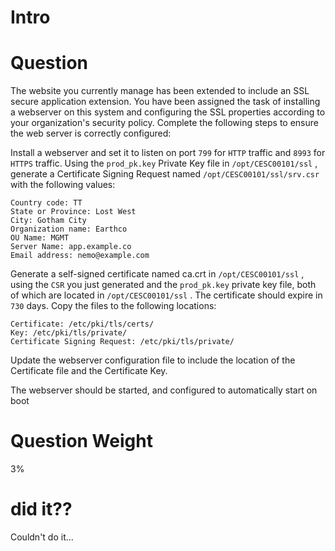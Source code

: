 
# Intro



# Question

The website you currently manage has been extended to include an SSL secure application extension. You have been assigned the task of installing a webserver on this system and configuring the SSL properties according to your organization's security policy. Complete the following steps to ensure the web server is correctly configured:

Install a webserver and set it to listen on port `799` for `HTTP` traffic and `8993` for `HTTPS` traffic.
Using the `prod_pk.key` Private Key file in `/opt/CESC00101/ssl` , generate a Certificate Signing Request named `/opt/CESC00101/ssl/srv.csr` with the following values:

    Country code: TT
    State or Province: Lost West
    City: Gotham City
    Organization name: Earthco
    OU Name: MGMT
    Server Name: app.example.co
    Email address: nemo@example.com

Generate a self-signed certificate named ca.crt in `/opt/CESC00101/ssl` , using the `CSR` you just generated and the `prod_pk.key` private key file, both of which are located in `/opt/CESC00101/ssl` . The certificate should expire in `730` days.
Copy the files to the following locations:

    Certificate: /etc/pki/tls/certs/
    Key: /etc/pki/tls/private/
    Certificate Signing Request: /etc/pki/tls/private/

Update the webserver configuration file to include the location of the Certificate file and the Certificate Key.

The webserver should be started, and configured to automatically start on boot

# Question Weight

3%

# did it??

Couldn't do it...

